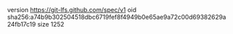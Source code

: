 version https://git-lfs.github.com/spec/v1
oid sha256:a74b9b302504518dbc6719fef8f4949b0e65ae9a72c00d69382629a24fb17c19
size 1252
